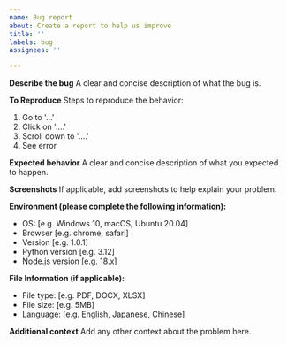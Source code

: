 ```yaml
---
name: Bug report
about: Create a report to help us improve
title: ''
labels: bug
assignees: ''

---
```


**Describe the bug**
A clear and concise description of what the bug is.

**To Reproduce**
Steps to reproduce the behavior:
1. Go to '...'
2. Click on '....'
3. Scroll down to '....'
4. See error

**Expected behavior**
A clear and concise description of what you expected to happen.

**Screenshots**
If applicable, add screenshots to help explain your problem.

**Environment (please complete the following information):**
 - OS: [e.g. Windows 10, macOS, Ubuntu 20.04]
 - Browser [e.g. chrome, safari]
 - Version [e.g. 1.0.1]
 - Python version [e.g. 3.12]
 - Node.js version [e.g. 18.x]

**File Information (if applicable):**
 - File type: [e.g. PDF, DOCX, XLSX]
 - File size: [e.g. 5MB]
 - Language: [e.g. English, Japanese, Chinese]

**Additional context**
Add any other context about the problem here.